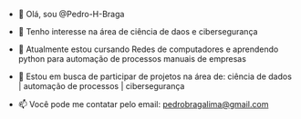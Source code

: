 - 👋 Olá, sou @Pedro-H-Braga

- 👀 Tenho interesse na área de ciência de daos e cibersegurança

- 🌱 Atualmente estou cursando Redes de computadores e aprendendo python para automação de processos manuais de empresas 

- 👾 Estou em busca de participar de projetos na área de: 
ciência de dados | automação de processos | cibersegurança

- 📫 Você pode me contatar pelo email: pedrobragalima@gmail.com

<!---
Pedro-H-Braga/Pedro-H-Braga is a ✨ special ✨ repository because its `README.md` (this file) appears on your GitHub profile.
You can click the Preview link to take a look at your changes.
--->
